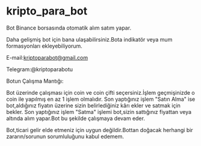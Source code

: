 # kripto_para_bot
Bot Binance borsasında otomatik alım satım yapar. 

Daha gelişmiş bot için bana ulaşabilirsiniz.Bota indikatör veya mum formasyonları ekleyebiliyorum. 

E-mail:kriptoparabot@gmail.com

Telegram:@kriptoparabotu

Botun Çalışma Mantığı:

Bot üzerinde çalışması için coin ve coin çifti seçersiniz.İşlem geçmişinizde o coin ile yapılmış en az 1 işlem olmalıdır.
Son yaptığınız işlem "Satın Alma" ise bot,aldığınız fiyatın üzerine sizin belirlediğiniz kârı ekler ve satmak için bekler.
Son yaptığınız işlem "Satma" işlemi bot,sizin sattığınız fiyattan veya altında alım yapar.Bot bu şekilde çalışmaya devam eder.

Bot,ticari gelir elde etmeniz için uygun değildir.Bottan doğacak herhangi bir zararın/sorunun sorumluluğunu kabul edemem.
